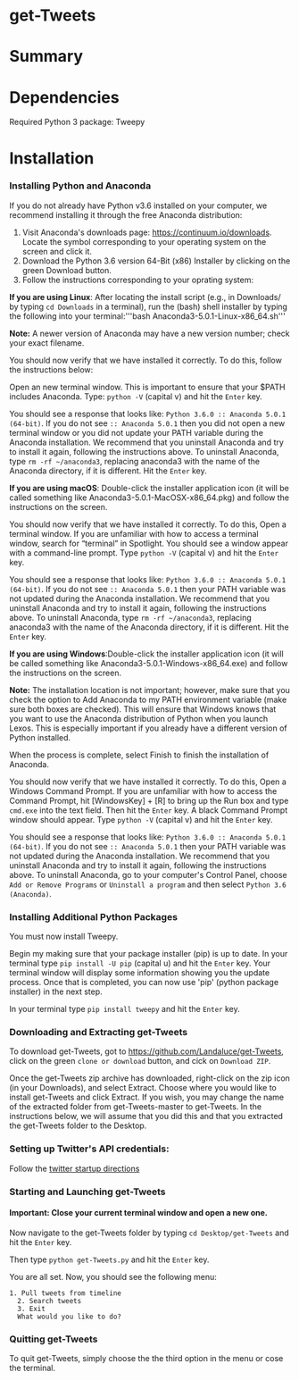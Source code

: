 # get-Tweets

# Summary

# Dependencies
Required Python 3 package: Tweepy


# Installation
### Installing Python and Anaconda
If you do not already have Python v3.6 installed on your computer, we recommend installing it through the free Anaconda distribution:

1. Visit Anaconda's downloads page: https://continuum.io/downloads. Locate the symbol corresponding to your operating system on the screen and click it.
2. Download the Python 3.6 version 64-Bit (x86) Installer by clicking on the green Download button.
3. Follow the instructions corresponding to your oprating system:
  
  **If you are using Linux**: After locating the install script (e.g., in Downloads/ by typing ```cd Downloads``` in a terminal), run the (bash) shell installer by typing the following into your terminal:'''bash Anaconda3-5.0.1-Linux-x86_64.sh'''
  
**Note:** A newer version of Anaconda may have a new version number; check your exact filename.

You should now verify that we have installed it correctly. To do this, follow the instructions below:

Open an new terminal window. This is important to ensure that your $PATH includes Anaconda.
Type: ```python -V``` (capital v) and hit the ```Enter``` key.


You should see a response that looks like: ```Python 3.6.0 :: Anaconda 5.0.1 (64-bit)```. If you do not see ```:: Anaconda 5.0.1``` then you did not open a new terminal window or you did not update your PATH variable during the Anaconda installation. We recommend that you uninstall Anaconda and try to install it again, following the instructions above. To uninstall Anaconda, type ```rm -rf ~/anaconda3```, replacing anaconda3 with the name of the Anaconda directory, if it is different. Hit the ```Enter``` key.


  **If you are using macOS**: Double-click the installer application icon (it will be called something like Anaconda3-5.0.1-MacOSX-x86_64.pkg) and follow the instructions on the screen.
  
You should now verify that we have installed it correctly. To do this, Open a terminal window. If you are unfamiliar with how to access a terminal window, search for “terminal” in Spotlight. You should see a window appear with a command-line prompt. Type ```python -V``` (capital v) and hit the ```Enter``` key.


You should see a response that looks like: ```Python 3.6.0 :: Anaconda 5.0.1 (64-bit)```. If you do not see ```:: Anaconda 5.0.1``` then your PATH variable was not updated during the Anaconda installation. We recommend that you uninstall Anaconda and try to install it again, following the instructions above. To uninstall Anaconda, type ```rm -rf ~/anaconda3```, replacing anaconda3 with the name of the Anaconda directory, if it is different. Hit the ```Enter``` key.
  
   **If you are using Windows**:Double-click the installer application icon (it will be called something like Anaconda3-5.0.1-Windows-x86_64.exe) and follow the instructions on the screen.

**Note:** The installation location is not important; however, make sure that you check the option to Add Anaconda to my PATH environment variable (make sure both boxes are checked). This will ensure that Windows knows that you want to use the Anaconda distribution of Python when you launch Lexos. This is especially important if you already have a different version of Python installed.

When the process is complete, select Finish to finish the installation of Anaconda.

You should now verify that we have installed it correctly. To do this, Open a Windows Command Prompt. If you are unfamiliar with how to access the Command Prompt, hit [WindowsKey] + [R] to bring up the Run box and type ```cmd.exe``` into the text field. Then hit the ```Enter``` key. A black Command Prompt window should appear. Type ```python -V``` (capital v) and hit the ```Enter``` key.

You should see a response that looks like: ```Python 3.6.0 :: Anaconda 5.0.1 (64-bit)```. If you do not see ```:: Anaconda 5.0.1``` then your PATH variable was not updated during the Anaconda installation. We recommend that you uninstall Anaconda and try to install it again, following the instructions above. To uninstall Anaconda, go to your computer's Control Panel, choose ```Add or Remove Programs``` or ```Uninstall a program``` and then select ```Python 3.6 (Anaconda)```.
    
### Installing Additional Python Packages
You must now install Tweepy.

   Begin my making sure that your package installer (pip) is up to date. In your terminal type ```pip install -U pip``` (capital u) and hit the ```Enter``` key. Your terminal window will display some information showing you the update process. Once that is completed, you can now use 'pip' (python package installer) in the next step.
   
   In your terminal type ```pip install tweepy``` and hit the ```Enter``` key.

### Downloading and Extracting get-Tweets

To download get-Tweets, got to https://github.com/Landaluce/get-Tweets, click on the green ```clone or download``` button, and cick on ```Download ZIP```.

Once the get-Tweets zip archive has downloaded, right-click on the zip icon (in your Downloads), and select Extract. Choose where you would like to install get-Tweets and click Extract. If you wish, you may change the name of the extracted folder from get-Tweets-master to get-Tweets. In the instructions below, we will assume that you did this and that you extracted the get-Tweets folder to the Desktop.

### Setting up Twitter's API credentials:
Follow the [twitter startup directions](twitter_startup_directions.pdf)

### Starting and Launching get-Tweets
#### Important: Close your current terminal window and open a new one.

Now navigate to the get-Tweets folder by typing ```cd Desktop/get-Tweets``` and hit the ```Enter``` key.
    
Then type ```python get-Tweets.py``` and hit the ```Enter``` key. 

You are all set. Now, you should see the following menu:

    1. Pull tweets from timeline
	  2. Search tweets
	  3. Exit
	  What would you like to do? 
    
### Quitting get-Tweets
To quit get-Tweets, simply choose the the third option in the menu or cose the terminal.
